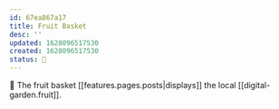 ```yaml
---
id: 67ea867a17
title: Fruit Basket
desc: ''
updated: 1628096517530
created: 1628096517530
status: 🌱
---
```


🧺 The fruit basket [[features.pages.posts|displays]] the local [[digital-garden.fruit]].
